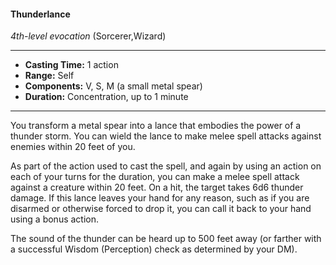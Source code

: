 #### Thunderlance
*4th-level evocation* (Sorcerer,Wizard)
___
- **Casting Time:** 1 action
- **Range:** Self
- **Components:** V, S, M (a small metal spear)
- **Duration:** Concentration, up to 1 minute
---
You transform a metal spear into a lance that embodies the power of a thunder storm. You can wield the lance to make melee spell attacks against enemies within 20 feet of you.

As part of the action used to cast the spell, and again by using an action on each of your turns for the duration, you can make a melee spell attack against a creature within 20 feet. On a hit, the target takes 6d6 thunder damage. If this lance leaves your hand for any reason, such as if you are disarmed or otherwise forced to drop it, you can call it back to your hand using a bonus action.

The sound of the thunder can be heard up to 500 feet away (or farther with a successful Wisdom (Perception) check as determined by your DM).
